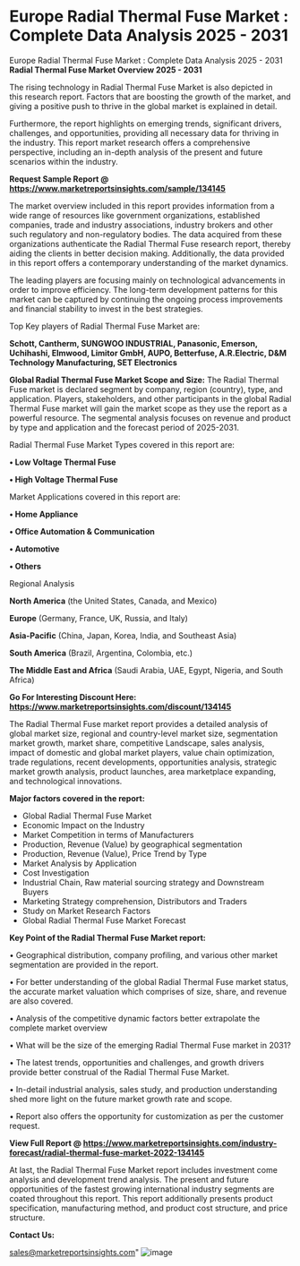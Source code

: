 # Europe Radial Thermal Fuse Market : Complete Data Analysis 2025 - 2031
Europe Radial Thermal Fuse Market : Complete Data Analysis 2025 - 2031
<Strong> Radial Thermal Fuse Market Overview 2025 - 2031</strong>

The rising technology in Radial Thermal Fuse Market is also depicted in this research report. Factors that are boosting the growth of the market, and giving a positive push to thrive in the global market is explained in detail.

Furthermore, the report highlights on emerging trends, significant drivers, challenges, and opportunities, providing all necessary data for thriving in the industry. This report market research offers a comprehensive perspective, including an in-depth analysis of the present and future scenarios within the industry.

<strong>Request Sample Report @ <a href=https://www.marketreportsinsights.com/sample/134145>https://www.marketreportsinsights.com/sample/134145</a></strong>

The market overview included in this report provides information from a wide range of resources like government organizations, established companies, trade and industry associations, industry brokers and other such regulatory and non-regulatory bodies. The data acquired from these organizations authenticate the Radial Thermal Fuse research report, thereby aiding the clients in better decision making. Additionally, the data provided in this report offers a contemporary understanding of the market dynamics.

The leading players are focusing mainly on technological advancements in order to improve efficiency. The long-term development patterns for this market can be captured by continuing the ongoing process improvements and financial stability to invest in the best strategies.

Top Key players of Radial Thermal Fuse Market are:

<strong>Schott, Cantherm, SUNGWOO INDUSTRIAL, Panasonic, Emerson, Uchihashi, Elmwood, Limitor GmbH, AUPO, Betterfuse, A.R.Electric, D&M Technology Manufacturing, SET Electronics</strong>

<strong><b>Global Radial Thermal Fuse Market Scope and Size:</b></strong>
The Radial Thermal Fuse market is declared segment by company, region (country), type, and application. Players, stakeholders, and other participants in the global Radial Thermal Fuse market will gain the market scope as they use the report as a powerful resource. The segmental analysis focuses on revenue and product by type and application and the forecast period of 2025-2031.

Radial Thermal Fuse Market Types covered in this report are:

<strong>• Low Voltage Thermal Fuse

• High Voltage Thermal Fuse</strong>

Market Applications covered in this report are:

<strong>• Home Appliance

• Office Automation & Communication

• Automotive

• Others</strong> 

Regional Analysis

<strong>North America</strong> (the United States, Canada, and Mexico)

<strong>Europe</strong> (Germany, France, UK, Russia, and Italy)

<strong>Asia-Pacific</strong> (China, Japan, Korea, India, and Southeast Asia)

<strong>South America</strong> (Brazil, Argentina, Colombia, etc.)

<strong>The Middle East and Africa</strong> (Saudi Arabia, UAE, Egypt, Nigeria, and South Africa)

<strong>Go For Interesting Discount Here: <a href=https://www.marketreportsinsights.com/discount/134145>https://www.marketreportsinsights.com/discount/134145</a></strong>

The Radial Thermal Fuse market report provides a detailed analysis of global market size, regional and country-level market size, segmentation market growth, market share, competitive Landscape, sales analysis, impact of domestic and global market players, value chain optimization, trade regulations, recent developments, opportunities analysis, strategic market growth analysis, product launches, area marketplace expanding, and technological innovations.

<strong><b>Major factors covered in the report:</b></strong>
<ul>
  <li>Global Radial Thermal Fuse Market </li>
  <li>Economic Impact on the Industry</li>
  <li>Market Competition in terms of Manufacturers</li>
  <li>Production, Revenue (Value) by geographical segmentation</li>
  <li>Production, Revenue (Value), Price Trend by Type</li>
  <li>Market Analysis by Application</li>
  <li>Cost Investigation</li>
  <li>Industrial Chain, Raw material sourcing strategy and Downstream Buyers</li>
  <li>Marketing Strategy comprehension, Distributors and Traders</li>
  <li>Study on Market Research Factors</li>
  <li>Global Radial Thermal Fuse Market Forecast</li>
</ul>

<strong><b>Key Point of the Radial Thermal Fuse Market report:</b></strong>

• Geographical distribution, company profiling, and various other market segmentation are provided in the report.

• For better understanding of the global Radial Thermal Fuse market status, the accurate market valuation which comprises of size, share, and revenue are also covered.

• Analysis of the competitive dynamic factors better extrapolate the complete market overview

• What will be the size of the emerging Radial Thermal Fuse market in 2031?

• The latest trends, opportunities and challenges, and growth drivers provide better construal of the Radial Thermal Fuse Market.

• In-detail industrial analysis, sales study, and production understanding shed more light on the future market growth rate and scope.

• Report also offers the opportunity for customization as per the customer request.

<strong><b>View Full Report @ <a href=https://www.marketreportsinsights.com/industry-forecast/radial-thermal-fuse-market-2022-134145>https://www.marketreportsinsights.com/industry-forecast/radial-thermal-fuse-market-2022-134145</a></b></strong>


At last, the Radial Thermal Fuse Market report includes investment come analysis and development trend analysis. The present and future opportunities of the fastest growing international industry segments are coated throughout this report. This report additionally presents product specification, manufacturing method, and product cost structure, and price structure.

<strong>Contact Us:</strong>

sales@marketreportsinsights.com"
![image](https://github.com/user-attachments/assets/92d120b5-3917-493a-9caf-2f72a588b2f9)
